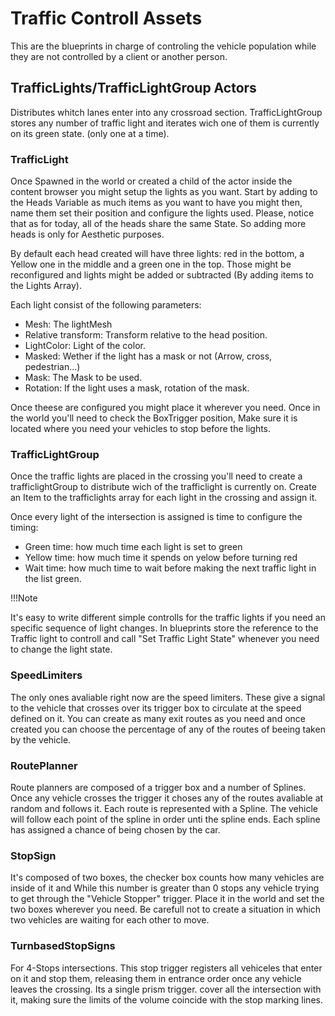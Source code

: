<h1>Traffic Controll Assets</h1>

This are the blueprints in charge of controling the vehicle population while they are not controlled by a client or another person. 

<h2>TrafficLights/TrafficLightGroup Actors</h2> 
Distributes whitch lanes enter into any crossroad section. TrafficLightGroup stores any number of traffic light and iterates wich one of them is currently on its green state. (only one at a time).

<h3>TrafficLight</h3> 
Once Spawned in the world or created a child of the actor inside the content browser you might setup the lights as you want. Start by adding to the Heads Variable as much items as you want to have you might then, name them set their position and configure the lights used. Please, notice that as for today, all of the heads share the same State. So adding more heads is only for Aesthetic purposes.

 By default each head created will have three lights: red in the bottom, a Yellow one in the middle and a green one in the top. Those might be reconfigured and lights might be added or subtracted (By adding items to the Lights Array).

 Each light consist of the following parameters: 

   - Mesh: The lightMesh
   - Relative transform: Transform relative to the head position.
   - LightColor: Light of the color.
   - Masked: Wether if the light has a mask or not (Arrow, cross, pedestrian...) 
   - Mask: The Mask to be used.
   - Rotation: If the light uses a mask, rotation of the mask.


Once theese are configured you might place it wherever you need. Once in the world you'll need to check the BoxTrigger position, Make sure it is located where you need your vehicles to stop before the lights.


<h3>TrafficLightGroup</h3>

Once the traffic lights are placed in the crossing you'll need to create a trafficlightGroup to distribute wich of the trafficlight is currently on. Create an Item to the trafficlights array for each light in the crossing and assign it.

Once every light of the intersection is assigned is time to configure the timing:

  - Green time: how much time each light is set to green
  - Yellow time: how much time it spends on yelow before turning red
  - Wait time: how much time to wait before making the next traffic light in the list green.


!!!Note
  
  It's easy to write different simple controlls for the traffic lights if you need an specific sequence of light changes. In blueprints store the reference to the Traffic light to controll and call "Set Traffic Light State" whenever you need to change the light state.


<h3>SpeedLimiters</h3>

The only ones avaliable right now are the speed limiters. These give a signal to the vehicle that crosses over its trigger box to circulate at the speed defined on it. You can create as many exit routes as you need and once created you can choose the percentage of any of the routes of beeing taken by the vehicle.


<h3>RoutePlanner</h3>

Route planners are composed of a trigger box and a number of Splines. Once any vehicle crosses the trigger it choses any of the routes avaliable at random and follows it. Each route is represented with a Spline. The vehicle will follow each point of the spline in order unti the spline ends. Each spline has assigned a chance of being chosen by the car.


<h3>StopSign</h3>

It's composed of two boxes, the checker box counts how many vehicles are inside of it and While this number is greater than 0 stops any vehicle trying to get through the "Vehicle Stopper" trigger. Place it in the world and set the two boxes wherever you need. Be carefull not to create a situation in which two vehicles are waiting for each other to move.


<h3>TurnbasedStopSigns</h3>

For 4-Stops intersections. This stop trigger registers all vehiceles that enter on it and stop them, releasing them in entrance order once any vehicle leaves the crossing. Its a single prism trigger. cover all the intersection with it, making sure the limits of the volume coincide with the stop marking lines. 